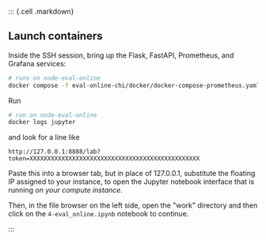 

::: {.cell .markdown}

## Launch containers

Inside the SSH session, bring up the Flask, FastAPI, Prometheus, and Grafana services:


```bash
# runs on node-eval-online
docker compose -f eval-online-chi/docker/docker-compose-prometheus.yaml up -d
```

Run

```bash
# run on node-eval-online
docker logs jupyter
```

and look for a line like

```
http://127.0.0.1:8888/lab?token=XXXXXXXXXXXXXXXXXXXXXXXXXXXXXXXXXXXXXXXXXXXXXXXX
```

Paste this into a browser tab, but in place of 127.0.0.1, substitute the floating IP assigned to your instance, to open the Jupyter notebook interface that is running *on your compute instance*.

Then, in the file browser on the left side, open the "work" directory and then click on the `4-eval_online.ipynb` notebook to continue.

:::

